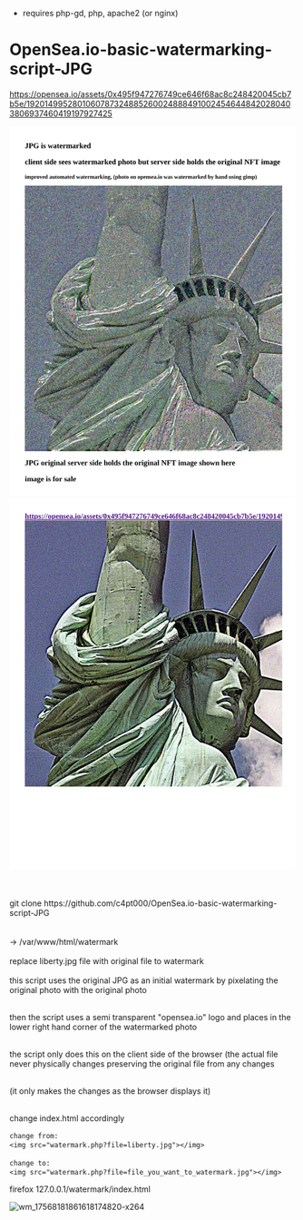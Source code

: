 * requires php-gd, php, apache2 (or nginx)

# OpenSea.io-basic-watermarking-script-JPG

https://opensea.io/assets/0x495f947276749ce646f68ac8c248420045cb7b5e/19201499528010607873248852600248884910024546448420280403806937460419197927425

![s1](https://raw.githubusercontent.com/c4pt000/OpenSea.io-basic-watermarking-script-JPG/main/watermarking-1.png)
![s1](https://raw.githubusercontent.com/c4pt000/OpenSea.io-basic-watermarking-script-JPG/main/watermarking-2.png)

<br>


<br>
git clone https://github.com/c4pt000/OpenSea.io-basic-watermarking-script-JPG
<br>
<br>
<br>
-> /var/www/html/watermark
<br>
<br>
replace liberty.jpg file with original file to watermark
<br>
<br>
this script uses the original JPG as an initial watermark by pixelating the original photo with the original photo
<br>
<br>

then the script uses a semi transparent "opensea.io" logo and places in the lower right hand corner of the watermarked photo
<br>
<br>

the script only does this on the client side of the browser (the actual file never physically changes preserving the original file from any changes
<br>
<br>

(it only makes the changes as the browser displays it)
<br>
<br>

change index.html accordingly
```
change from:
<img src="watermark.php?file=liberty.jpg"></img>

change to:
<img src="watermark.php?file=file_you_want_to_watermark.jpg"></img>

```
firefox 127.0.0.1/watermark/index.html






![wm_17568181861618174820-x264](https://user-images.githubusercontent.com/46433702/114322807-2ba51600-9af0-11eb-8444-0f865aa480b3.gif)

